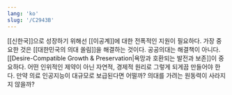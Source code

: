 ```yaml
---
lang: 'ko'
slug: '/C2943B'
---
```


[[신한국]]으로 성장하기 위해선 [[이공계]]에 대한 전폭적인 지원이 필요하다.
가장 중요한 것은 [[대한민국의 의대 쏠림]]을 해결하는 것이다.
공공의대는 해결책이 아니다. [[Desire-Compatible Growth & Preservation|욕망과 호환되는 발전과 보존]]이 중요하다.
어떤 인위적인 제약이 아닌 자연적, 경제적 원리로 그렇게 되게끔 만들어야 한다.
만약 의료 인공지능이 대규모로 보급된다면 어떨까? 의대를 가려는 원동력이 사라지지 않을까?
